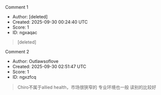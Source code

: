 Comment 1

- Author: [deleted]
- Created: 2025-09-30 00:24:40 UTC
- Score: 1
- ID: ngxaqac

> [deleted]

Comment 2

- Author: Outlawsoflove
- Created: 2025-09-30 02:51:47 UTC
- Score: 1
- ID: ngxzfcq

> Chiro不属于allied health，市场很狭窄的
> 专业环境也一般
> 读别的比较好
